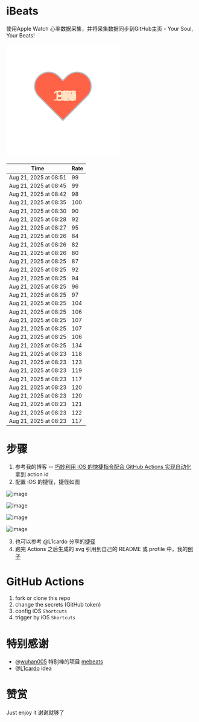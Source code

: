 # iBeats
使用Apple Watch 心率数据采集，并将采集数据同步到GitHub主页 - Your Soul, Your Beats!

![](./files/heart.svg)

<!--START_SECTION:my_heart_rate-->
| Time | Rate | 
 | ---- | ---- | 
| Aug 21, 2025 at 08:51 | 99 |
| Aug 21, 2025 at 08:45 | 99 |
| Aug 21, 2025 at 08:42 | 98 |
| Aug 21, 2025 at 08:35 | 100 |
| Aug 21, 2025 at 08:30 | 90 |
| Aug 21, 2025 at 08:28 | 92 |
| Aug 21, 2025 at 08:27 | 95 |
| Aug 21, 2025 at 08:26 | 84 |
| Aug 21, 2025 at 08:26 | 82 |
| Aug 21, 2025 at 08:26 | 80 |
| Aug 21, 2025 at 08:25 | 87 |
| Aug 21, 2025 at 08:25 | 92 |
| Aug 21, 2025 at 08:25 | 94 |
| Aug 21, 2025 at 08:25 | 96 |
| Aug 21, 2025 at 08:25 | 97 |
| Aug 21, 2025 at 08:25 | 104 |
| Aug 21, 2025 at 08:25 | 106 |
| Aug 21, 2025 at 08:25 | 107 |
| Aug 21, 2025 at 08:25 | 107 |
| Aug 21, 2025 at 08:25 | 106 |
| Aug 21, 2025 at 08:25 | 134 |
| Aug 21, 2025 at 08:23 | 118 |
| Aug 21, 2025 at 08:23 | 123 |
| Aug 21, 2025 at 08:23 | 119 |
| Aug 21, 2025 at 08:23 | 117 |
| Aug 21, 2025 at 08:23 | 120 |
| Aug 21, 2025 at 08:23 | 120 |
| Aug 21, 2025 at 08:23 | 121 |
| Aug 21, 2025 at 08:23 | 122 |
| Aug 21, 2025 at 08:23 | 117 |

<!--END_SECTION:my_heart_rate-->

# 步骤
1. 参考我的博客 -- [巧妙利用 iOS 的快捷指令配合 GitHub Actions 实现自动化](https://github.com/yihong0618/gitblog/issues/198) 拿到 action id
2. 配置 iOS 的捷径，捷径如图

![image](https://user-images.githubusercontent.com/15976103/122154218-0db0b480-ce97-11eb-93bb-5aec07c558dc.png)

![image](https://user-images.githubusercontent.com/15976103/122154236-186b4980-ce97-11eb-8e4b-70551a0391ae.png)

![image](https://user-images.githubusercontent.com/15976103/122154268-2d47dd00-ce97-11eb-902e-3acf292265a9.png)

![image](https://user-images.githubusercontent.com/15976103/122174055-fa144680-ceb4-11eb-9be2-3eb83cd516f7.png)

3. 也可以参考 @L1cardo 分享的[捷径](https://www.icloud.com/shortcuts/6ab6047b459c41ad822ad6b94b1c03d4)
4. 跑完 Actions 之后生成的 svg 引用到自己的 README 或 profile 中，我的[例子](https://github.com/yihong0618) 

# GitHub Actions

1. fork or clone this repo
2. change the secrets (GitHub token)
3. config iOS `Shortcuts` 
4. trigger by iOS `Shortcuts`

# 特别感谢
- @[wuhan005](https://github.com/wuhan005) 特别棒的项目 [mebeats](https://github.com/wuhan005/mebeats)
- @[L1cardo](https://github.com/L1cardo) idea

# 赞赏
Just enjoy it
谢谢就够了
